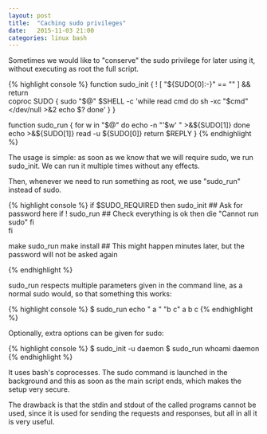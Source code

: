 ```yaml
---
layout: post
title:  "Caching sudo privileges" 
date:   2015-11-03 21:00
categories: linux bash
---
```


Sometimes we would like to "conserve" the sudo privilege for later using it, without executing as root the full script.

{% highlight console %}
function sudo_init  {
	! [ "${SUDO[0]:-}" == "" ] && return	
	coproc SUDO {
		sudo "$@" $SHELL -c 'while read cmd
			do
				sh -xc "$cmd" </dev/null >&2
				echo $? 
			done'
	}
}

function sudo_run  {
	for w in "$@"
	do 
		echo -n "'$w' " >&${SUDO[1]}
	done 
	echo >&${SUDO[1]}
	read -u ${SUDO[0]}
	return $REPLY
}
{% endhighlight %}

The usage is simple: as soon as we know that we will require sudo, we run sudo_init. We can run it multiple times without any effects.

Then, whenever we need to run something as root, we use "sudo_run" instead of sudo.


{% highlight console %}
if $SUDO_REQUIRED
then
	sudo_init		## Ask for password here
	if ! sudo_run 	 	## Check everything is ok
	then
		die "Cannot run sudo"
	fi 	
fi

make 
sudo_run make install        ## This might happen minutes later, but the password will not be asked again

{% endhighlight %}

sudo_run respects multiple parameters given in the command line, as a normal sudo would, so that something this works:


{% highlight console %}
$ sudo_run echo "  a  "  "b c"
  a
b c
{% endhighlight %}

Optionally, extra options can be given for sudo:

{% highlight console %}
$ sudo_init -u daemon
$ sudo_run whoami
daemon
{% endhighlight %}

It uses bash's coprocesses.  The sudo command is launched in the background and this as soon as the main script ends, which makes the setup very secure.

The drawback is that the stdin and stdout of the called programs cannot be used, since it is used for sending the requests and responses, but all in all it is very useful.
